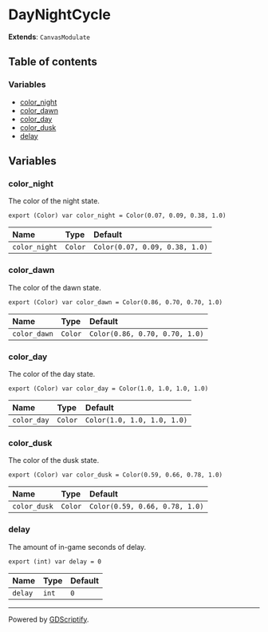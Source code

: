 # DayNightCycle

**Extends**: `CanvasModulate`

## Table of contents

### Variables

- [color_night](#color_night)
- [color_dawn](#color_dawn)
- [color_day](#color_day)
- [color_dusk](#color_dusk)
- [delay](#delay)

## Variables

### color_night

The color of the night state.

```gdscript
export (Color) var color_night = Color(0.07, 0.09, 0.38, 1.0)
```

|Name|Type|Default|
|:-|:-|:-|
|`color_night`|`Color`|`Color(0.07, 0.09, 0.38, 1.0)`|

### color_dawn

The color of the dawn state.

```gdscript
export (Color) var color_dawn = Color(0.86, 0.70, 0.70, 1.0)
```

|Name|Type|Default|
|:-|:-|:-|
|`color_dawn`|`Color`|`Color(0.86, 0.70, 0.70, 1.0)`|

### color_day

The color of the day state.

```gdscript
export (Color) var color_day = Color(1.0, 1.0, 1.0, 1.0)
```

|Name|Type|Default|
|:-|:-|:-|
|`color_day`|`Color`|`Color(1.0, 1.0, 1.0, 1.0)`|

### color_dusk

The color of the dusk state.

```gdscript
export (Color) var color_dusk = Color(0.59, 0.66, 0.78, 1.0)
```

|Name|Type|Default|
|:-|:-|:-|
|`color_dusk`|`Color`|`Color(0.59, 0.66, 0.78, 1.0)`|

### delay

The amount of in-game seconds of delay.

```gdscript
export (int) var delay = 0
```

|Name|Type|Default|
|:-|:-|:-|
|`delay`|`int`|`0`|

---

Powered by [GDScriptify](https://github.com/hiulit/gdscriptify).
